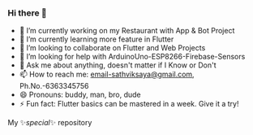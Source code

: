 ### Hi there 👋

- 🔭 I’m currently working on my Restaurant with App & Bot Project
- 🌱 I’m currently learning more feature in Flutter
- 👯 I’m looking to collaborate on Flutter and Web Projects
- 🤔 I’m looking for help with ArduinoUno-ESP8266-Firebase-Sensors
- 💬 Ask me about anything, doesn't matter if I Know or Don't 
- 📫 How to reach me: email-sathviksaya@gmail.com, Ph.No.-6363345756
- 😄 Pronouns: buddy, man, bro, dude
- ⚡ Fun fact: Flutter basics can be mastered in a week. Give it a try!


My ✨_special_✨ repository

